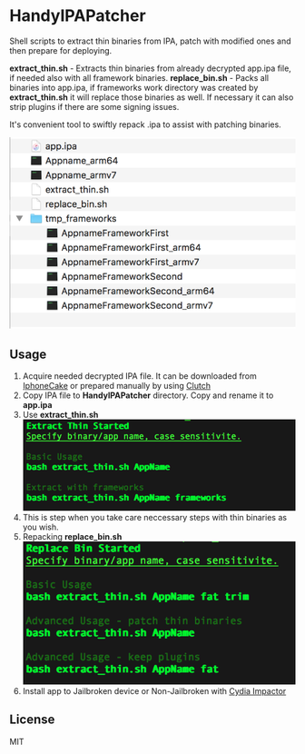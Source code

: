 # HandyIPAPatcher

Shell scripts to extract thin binaries from IPA, patch with modified ones and then prepare for deploying.<br>

<b>extract_thin.sh</b> - Extracts thin binaries from already decrypted app.ipa file, if needed also with all framework binaries.
<b>replace_bin.sh</b> - Packs all binaries into app.ipa, if frameworks work directory was created by <b>extract_thin.sh</b> it will replace those binaries as well. If necessary it can also strip plugins if there are some signing issues.

It's convenient tool to swiftly repack .ipa to assist with patching binaries.

![workdir](/screenshots/workdir.png?raw=true)

## Usage
1. Acquire needed decrypted IPA file. It can be downloaded from [IphoneCake](https://www.iphonecake.com) or prepared manually by using [Clutch](https://github.com/KJCracks/Clutch)
2. Copy IPA file to <b>HandyIPAPatcher</b> directory. Copy and rename it to <b>app.ipa</b>
3. Use <b>extract_thin.sh</b>
![workdir](/screenshots/extract_thin.png?raw=true)
4. This is step when you take care neccessary steps with thin binaries as you wish.
5. Repacking <b>replace_bin.sh</b>
![workdir](/screenshots/replace_bin.png?raw=true)
6. Install app to Jailbroken device or Non-Jailbroken with [Cydia Impactor](http://www.cydiaimpactor.com)

## License
MIT
